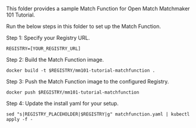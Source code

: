 This folder provides a sample Match Function for Open Match Matchmaker 101 Tutorial.

Run the below steps in this folder to set up the Match Function.

Step 1: Specify your Registry URL.
```
REGISTRY=[YOUR_REGISTRY_URL]
```

Step 2: Build the Match Function image.
```
docker build -t $REGISTRY/mm101-tutorial-matchfunction .
```

Step 3: Push the Match Function image to the configured Registry.
```
docker push $REGISTRY/mm101-tutorial-matchfunction
```

Step 4: Update the install yaml for your setup.
```
sed "s|REGISTRY_PLACEHOLDER|$REGISTRY|g" matchfunction.yaml | kubectl apply -f -
```
